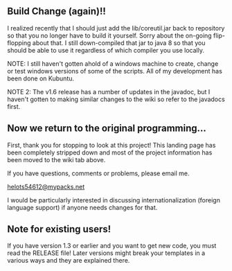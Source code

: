 ## Build Change (again)!!

I realized recently that I should just add the lib/coreutil.jar back to repository so that you no longer have to build it yourself.  Sorry about the on-going flip-flopping about that.  I still down-compiled that jar to java 8 so that you should be able to use it regardless of which compiler you use locally.

NOTE:  I still haven't gotten ahold of a windows machine to create, change or test windows versions of some of the scripts.  All of my development has been done on Kubuntu.

NOTE 2: The v1.6 release has a number of updates in the javadoc, but I haven't gotten to making similar changes to the wiki so refer to the javadocs first.


## Now we return to the original programming...

First, thank you for stopping to look at this project!  This landing page has been completely stripped down and most of the project information has been moved to the wiki tab above.

If you have questions, comments or problems, please email me.

helots54612@mypacks.net

I would be particularly interested in discussing internationalization (foreign language support) if anyone needs changes for that.


## Note for existing users!

If you have version 1.3 or earlier and you want to get new code, you must read the RELEASE file!  Later versions might break your templates in a various ways and they are explained there.


